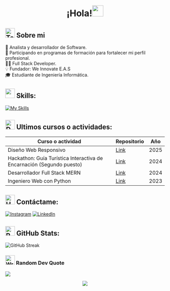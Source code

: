 <h1 align="center">¡Hola!<img src="https://media.giphy.com/media/hvRJCLFzcasrR4ia7z/giphy.gif" width="35"></h1>

## <picture><img src="https://raw.githubusercontent.com/Tarikul-Islam-Anik/Animated-Fluent-Emojis/master/Emojis/People/Technologist.png" alt="Technologist" width="30" height="30" /></picture> **Sobre mi**
💼 Analista y desarrollador de Software.<br>🌱 Participando en programas de formación para fortalecer mi perfil profesional. <br>👨‍💻 Full Stack Developer. <br>  💡 Fundador: We Innovate E.A.S <br> 🎓 Estudiante de Ingeniería Informática.<br>

##  <img src="https://media2.giphy.com/media/QssGEmpkyEOhBCb7e1/giphy.gif?cid=ecf05e47a0n3gi1bfqntqmob8g9aid1oyj2wr3ds3mg700bl&rid=giphy.gif" width ="30"> Skills:
[![My Skills](https://skillicons.dev/icons?i=py,flask,django,js,html,jquery,react,css,postgres,mysql,postman,vercel,aws)](https://skillicons.dev)

## <img src="https://raw.githubusercontent.com/Tarikul-Islam-Anik/Animated-Fluent-Emojis/master/Emojis/People%20with%20professions/Detective%20Light%20Skin%20Tone.png" alt="Detective Light Skin Tone" width="30" height="30" /> Ultimos cursos o actividades:
| Curso o actividad | Repositorio | Año |
| ------------- | ------------- | ------------- |
| Diseño Web Responsivo | [Link](https://github.com/carloslugoo/WebDesing-FreeCodeCamp)  | 2025 |
| Hackathon: Guía Turística Interactiva de Encarnación (Segundo puesto)  | [Link](https://github.com/carloslugoo/hackathon-desafio-web)  | 2024 |
| Desarrollador Full Stack MERN | [Link](https://github.com/carloslugoo/CodingDojo-BootcampFullStack) | 2024 |
| Ingeniero Web con Python | [Link](https://github.com/carloslugoo/WebDesing-FreeCodeCamp) | 2023 |

## <img src="https://raw.githubusercontent.com/Tarikul-Islam-Anik/Animated-Fluent-Emojis/master/Emojis/Hand%20gestures/Handshake.png" alt="Handshake" width="30" height="30"/>  Contáctame:
[![Instagram](https://skillicons.dev/icons?i=instagram)](https://instagram.com/gabriel_luugo) [![LinkedIn](https://skillicons.dev/icons?i=linkedin)](https://linkedin.com/in/carloslugoo) 

## <img src="https://raw.githubusercontent.com/Tarikul-Islam-Anik/Animated-Fluent-Emojis/master/Emojis/Travel%20and%20places/Rocket.png" alt="Rocket" width="30" height="30" /> GitHub Stats:

![GitHub Streak](https://github-readme-streak-stats.herokuapp.com/?user=carloslugoo&theme=gruvbox&hide_border=false)
### <img src="https://raw.githubusercontent.com/Tarikul-Islam-Anik/Animated-Fluent-Emojis/master/Emojis/Hand%20gestures/Writing%20Hand%20Medium-Light%20Skin%20Tone.png" alt="Writing Hand Medium-Light Skin Tone" width="30" height="30" /> Random Dev Quote
![](https://quotes-github-readme.vercel.app/api?type=horizontal&theme=gruvbox)

<p align="center">
     <img src="https://capsule-render.vercel.app/api?type=waving&color=gradient&height=100&section=footer"/>
</p>
